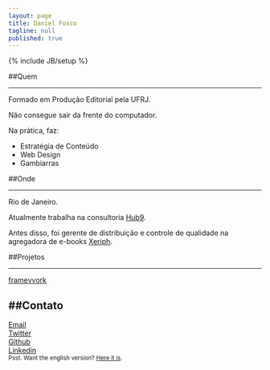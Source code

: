 ```yaml
---
layout: page
title: Daniel Fosco
tagline: null
published: true
---
```


{% include JB/setup %}

##Quem

---

Formado em Produção Editorial pela UFRJ. 

Não consegue sair da frente do computador. 

Na prática, faz:

 - Estratégia de Conteúdo
 - Web Design
 - Gambiarras


##Onde

---

Rio de Janeiro. 

Atualmente trabalha na consultoria [Hub9](https://www.facebook.com/hub9.co "Hub9 Facebook page").

Antes disso, foi gerente de distribuição e controle de qualidade na agregadora de <span class="nowrap">e-books</span> [Xeriph](http://www.xeriph.com.br "Xeriph Homepage").



##Projetos

---

<div class="button-desktop"><a class="btnn-2c btnn-2 btnn" href="http://framevvork.com">frame<wbr/>vvork</a></div>


##Contato
---
<div class="icon"><a href="mailto:danielfosco@gmail.com"><span class="screen-reader-text">Email</span><i class="fa fa-envelope-o fa-2x"> </i></a></div>
<div class="icon"><a href="https://www.twitter.com/notdanielfosco"><span class="screen-reader-text">Twitter</span><i class="fa fa-twitter fa-2x"> </i></a></div>
<div class="icon"><a href="https://www.github.com/dfosco"><span class="screen-reader-text">Github</span><i class="fa fa-github-alt fa-2x"> </i></a></div>
<div class="icon"><a href="https://br.linkedin.com/in/danielfosco"><span class="screen-reader-text">Linkedin</span><i class="fa fa-linkedin fa-2x"> </i></a></div>

<div class="text-center" id="translate"><small>Psst. Want the english version? <a href="http://danielfos.co/en" title="English Version">Here it is</a>.</small></div>